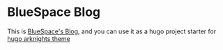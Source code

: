 # BlueSpace Blog

This is [BlueSpace's Blog](etogaosion.github.io), and you can use it as a hugo project starter for [hugo arknights theme](https://github.com/ETOgaosion/hugo-theme-arknights)